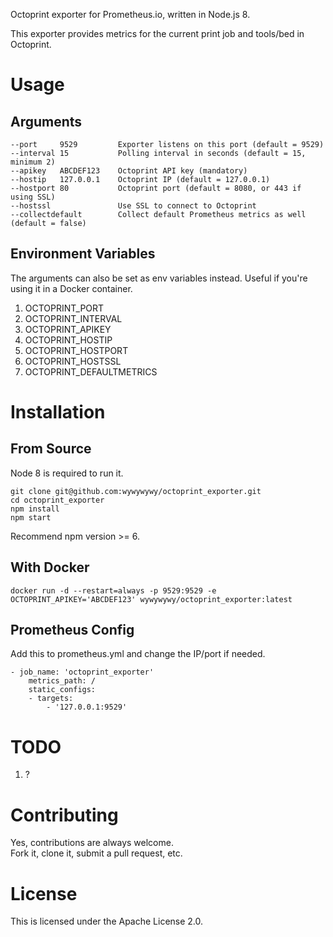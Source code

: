 Octoprint exporter for Prometheus.io, written in Node.js 8.

This exporter provides metrics for the current print job and tools/bed in Octoprint.

# Usage

## Arguments

    --port     9529         Exporter listens on this port (default = 9529)
    --interval 15           Polling interval in seconds (default = 15, minimum 2)
    --apikey   ABCDEF123    Octoprint API key (mandatory)
    --hostip   127.0.0.1    Octoprint IP (default = 127.0.0.1)
    --hostport 80           Octoprint port (default = 8080, or 443 if using SSL)
    --hostssl               Use SSL to connect to Octoprint
    --collectdefault        Collect default Prometheus metrics as well (default = false)

## Environment Variables

The arguments can also be set as env variables instead. Useful if you're using it in a Docker container.
1. OCTOPRINT_PORT
2. OCTOPRINT_INTERVAL
3. OCTOPRINT_APIKEY
4. OCTOPRINT_HOSTIP
5. OCTOPRINT_HOSTPORT
6. OCTOPRINT_HOSTSSL
7. OCTOPRINT_DEFAULTMETRICS

# Installation

## From Source

Node 8 is required to run it.

    git clone git@github.com:wywywywy/octoprint_exporter.git
    cd octoprint_exporter
    npm install
    npm start

Recommend npm version >= 6.

## With Docker

    docker run -d --restart=always -p 9529:9529 -e OCTOPRINT_APIKEY='ABCDEF123' wywywywy/octoprint_exporter:latest

## Prometheus Config

Add this to prometheus.yml and change the IP/port if needed.

    - job_name: 'octoprint_exporter'
        metrics_path: /
        static_configs:
        - targets:
            - '127.0.0.1:9529'

# TODO

1. ?

# Contributing

Yes, contributions are always welcome.  
Fork it, clone it, submit a pull request, etc.

# License

This is licensed under the Apache License 2.0.
